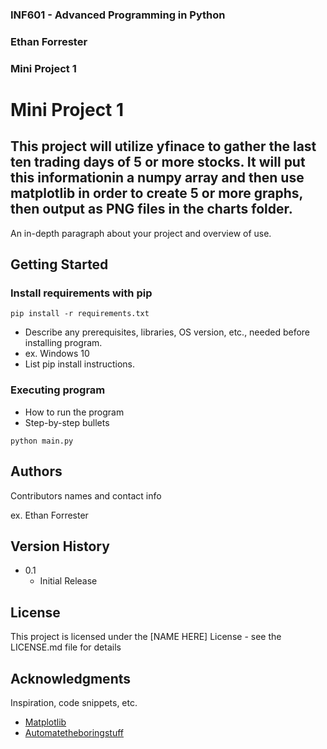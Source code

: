 ### INF601 - Advanced Programming in Python
### Ethan Forrester
### Mini Project 1


# Mini Project 1

## This project will utilize yfinace to gather the last ten trading days of 5 or more stocks. It will put this informationin a numpy array and then use matplotlib in order to create 5 or more graphs, then output as PNG files in the charts folder.


An in-depth paragraph about your project and overview of use.

## Getting Started

### Install requirements with pip

```
pip install -r requirements.txt
```


* Describe any prerequisites, libraries, OS version, etc., needed before installing program.
* ex. Windows 10
* List pip install instructions.



### Executing program

* How to run the program
* Step-by-step bullets
```
python main.py
```

## Authors

Contributors names and contact info

ex. Ethan Forrester

## Version History


* 0.1
    * Initial Release

## License

This project is licensed under the [NAME HERE] License - see the LICENSE.md file for details

## Acknowledgments

Inspiration, code snippets, etc.
* [Matplotlib](https://matplotlib.org/)
* [Automatetheboringstuff](https://automatetheboringstuff.com/2e/chapter9/)